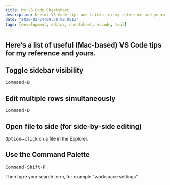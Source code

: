 ```yaml
---
title: My VS Code Cheatsheet
description: Useful VS Code tips and tricks for my reference and yours
date: "2020-02-24T09:58:08.051Z"
tags: [development, editor, cheatsheet, vscode, tool]
---
```

Here’s a list of useful (Mac-based) VS Code tips for my reference and yours.
---

## Toggle sidebar visibility

<kbd>Command-B</kbd>

## Edit multiple rows simultaneously

<kbd>Command-D</kbd>

## Open file to side (for side-by-side editing)

<kbd>Option–click</kbd> on a file in the Explorer.

## Use the Command Palette

<kbd>Command-Shift-P</kbd>

Then type your search term, for example “workspace settings”.
